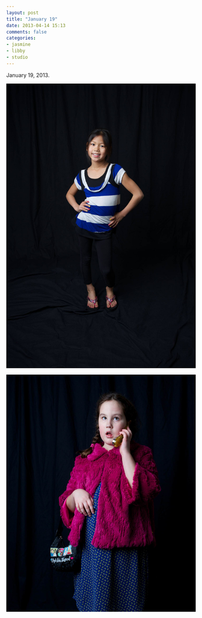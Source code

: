 ```yaml
---
layout: post
title: "January 19"
date: 2013-04-14 15:13
comments: false
categories:
- jasmine
- libby
- studio
---
```

January 19, 2013.

![Jasmine trying to pose](/assets/images/2013/2013-01-19/2013-01-19-at-10-54-54.jpg)

![Libby on a mobile phone](/assets/images/2013/2013-01-19/2013-01-19-at-15-00-29.jpg)
